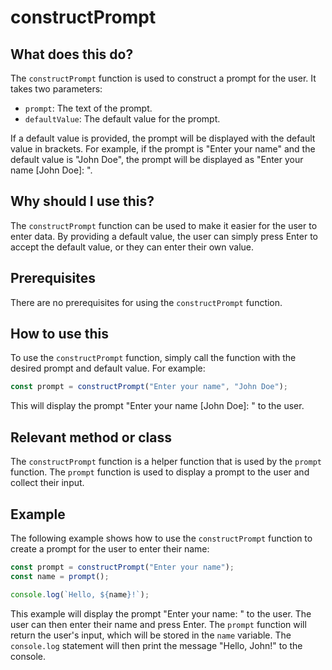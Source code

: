 
  
   # **constructPrompt**

## What does this do?

The `constructPrompt` function is used to construct a prompt for the user. It takes two parameters:

- `prompt`: The text of the prompt.
- `defaultValue`: The default value for the prompt.

If a default value is provided, the prompt will be displayed with the default value in brackets. For example, if the prompt is "Enter your name" and the default value is "John Doe", the prompt will be displayed as "Enter your name [John Doe]: ".

## Why should I use this?

The `constructPrompt` function can be used to make it easier for the user to enter data. By providing a default value, the user can simply press Enter to accept the default value, or they can enter their own value.

## Prerequisites

There are no prerequisites for using the `constructPrompt` function.

## How to use this

To use the `constructPrompt` function, simply call the function with the desired prompt and default value. For example:

```javascript
const prompt = constructPrompt("Enter your name", "John Doe");
```

This will display the prompt "Enter your name [John Doe]: " to the user.

## Relevant method or class

The `constructPrompt` function is a helper function that is used by the `prompt` function. The `prompt` function is used to display a prompt to the user and collect their input.

## Example

The following example shows how to use the `constructPrompt` function to create a prompt for the user to enter their name:

```javascript
const prompt = constructPrompt("Enter your name");
const name = prompt();

console.log(`Hello, ${name}!`);
```

This example will display the prompt "Enter your name: " to the user. The user can then enter their name and press Enter. The `prompt` function will return the user's input, which will be stored in the `name` variable. The `console.log` statement will then print the message "Hello, John!" to the console.
  
  